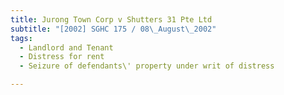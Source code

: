 ```yaml
---
title: Jurong Town Corp v Shutters 31 Pte Ltd
subtitle: "[2002] SGHC 175 / 08\_August\_2002"
tags:
  - Landlord and Tenant
  - Distress for rent
  - Seizure of defendants\' property under writ of distress

---
```



